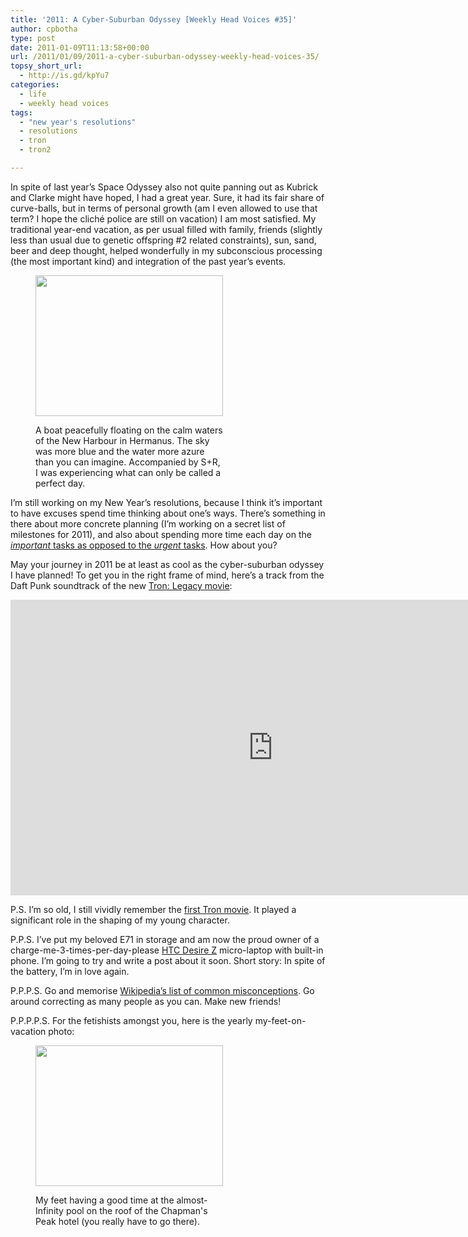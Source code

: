 ```yaml
---
title: '2011: A Cyber-Suburban Odyssey [Weekly Head Voices #35]'
author: cpbotha
type: post
date: 2011-01-09T11:13:58+00:00
url: /2011/01/09/2011-a-cyber-suburban-odyssey-weekly-head-voices-35/
topsy_short_url:
  - http://is.gd/kpYu7
categories:
  - life
  - weekly head voices
tags:
  - "new year's resolutions"
  - resolutions
  - tron
  - tron2

---
```

In spite of last year&#8217;s Space Odyssey also not quite panning out as Kubrick and Clarke might have hoped, I had a great year. Sure, it had its fair share of curve-balls, but in terms of personal growth (am I even allowed to use that term? I hope the cliché police are still on vacation) I am most satisfied. My traditional year-end vacation, as per usual filled with family, friends (slightly less than usual due to genetic offspring #2 related constraints), sun, sand, beer and deep thought, helped wonderfully in my subconscious processing (the most important kind) and integration of the past year&#8217;s events.<figure id="attachment_1159" aria-describedby="caption-attachment-1159" style="width: 300px" class="wp-caption aligncenter"><a href="http://cpbotha.net/wp-content/uploads/2011/01/hermanus_new_harbour.jpg" data-rel="lightbox-image-0" data-rl_title="" data-rl_caption="" title="">

<img data-attachment-id="1159" data-permalink="https://cpbotha.net/2011/01/09/2011-a-cyber-suburban-odyssey-weekly-head-voices-35/hermanus_new_harbour/" data-orig-file="https://cpbotha.net/wp-content/uploads/2011/01/hermanus_new_harbour.jpg" data-orig-size="1024,768" data-comments-opened="1" data-image-meta="{&quot;aperture&quot;:&quot;3.2&quot;,&quot;credit&quot;:&quot;&quot;,&quot;camera&quot;:&quot;E71&quot;,&quot;caption&quot;:&quot;&quot;,&quot;created_timestamp&quot;:&quot;1292678970&quot;,&quot;copyright&quot;:&quot;&quot;,&quot;focal_length&quot;:&quot;4.9&quot;,&quot;iso&quot;:&quot;0&quot;,&quot;shutter_speed&quot;:&quot;0&quot;,&quot;title&quot;:&quot;&quot;}" data-image-title="hermanus_new_harbour" data-image-description="" data-medium-file="https://cpbotha.net/wp-content/uploads/2011/01/hermanus_new_harbour-300x225.jpg" data-large-file="https://cpbotha.net/wp-content/uploads/2011/01/hermanus_new_harbour.jpg" class="size-medium wp-image-1159" title="hermanus_new_harbour" src="http://cpbotha.net/wp-content/uploads/2011/01/hermanus_new_harbour-300x225.jpg" alt="" width="300" height="225" srcset="https://cpbotha.net/wp-content/uploads/2011/01/hermanus_new_harbour-300x225.jpg 300w, https://cpbotha.net/wp-content/uploads/2011/01/hermanus_new_harbour.jpg 1024w" sizes="(max-width: 300px) 85vw, 300px" /></a><figcaption id="caption-attachment-1159" class="wp-caption-text">A boat peacefully floating on the calm waters of the New Harbour in Hermanus. The sky was more blue and the water more azure than you can imagine. Accompanied by S+R, I was experiencing what can only be called a perfect day.</figcaption></figure> 

I&#8217;m still working on my New Year&#8217;s resolutions, because I think it&#8217;s important to have excuses spend time thinking about one&#8217;s ways. There&#8217;s something in there about more concrete planning (I&#8217;m working on a secret list of milestones for 2011), and also about spending more time each day on the [_important_ tasks as opposed to the _urgent_ tasks][1]. How about you?

May your journey in 2011 be at least as cool as the cyber-suburban odyssey I have planned! To get you in the right frame of mind, here&#8217;s a track from the Daft Punk soundtrack of the new [Tron: Legacy movie][2]:

<div class="jetpack-video-wrapper">
  <span class="embed-youtube" style="text-align:center; display: block;"><iframe class='youtube-player' type='text/html' width='840' height='473' src='https://www.youtube.com/embed/_6Afc2uzw4g?version=3&#038;rel=1&#038;fs=1&#038;autohide=2&#038;showsearch=0&#038;showinfo=1&#038;iv_load_policy=1&#038;wmode=transparent' allowfullscreen='true' style='border:0;'></iframe></span>
</div>

P.S. I&#8217;m so old, I still vividly remember the [first Tron movie][3]. It played a significant role in the shaping of my young character.

P.P.S. I&#8217;ve put my beloved E71 in storage and am now the proud owner of a charge-me-3-times-per-day-please [HTC Desire Z][4] micro-laptop with built-in phone. I&#8217;m going to try and write a post about it soon. Short story: In spite of the battery, I&#8217;m in love again.

P.P.P.S. Go and memorise [Wikipedia&#8217;s list of common misconceptions][5]. Go around correcting as many people as you can. Make new friends!

P.P.P.P.S. For the fetishists amongst you, here is the yearly my-feet-on-vacation photo:<figure id="attachment_1165" aria-describedby="caption-attachment-1165" style="width: 300px" class="wp-caption aligncenter"><a href="http://cpbotha.net/wp-content/uploads/2011/01/chapmans_peak_hotel.jpg" data-rel="lightbox-image-1" data-rl_title="" data-rl_caption="" title="">

<img data-attachment-id="1165" data-permalink="https://cpbotha.net/2011/01/09/2011-a-cyber-suburban-odyssey-weekly-head-voices-35/chapmans_peak_hotel/" data-orig-file="https://cpbotha.net/wp-content/uploads/2011/01/chapmans_peak_hotel.jpg" data-orig-size="1024,768" data-comments-opened="1" data-image-meta="{&quot;aperture&quot;:&quot;3.2&quot;,&quot;credit&quot;:&quot;&quot;,&quot;camera&quot;:&quot;E71&quot;,&quot;caption&quot;:&quot;&quot;,&quot;created_timestamp&quot;:&quot;1292345136&quot;,&quot;copyright&quot;:&quot;&quot;,&quot;focal_length&quot;:&quot;4.9&quot;,&quot;iso&quot;:&quot;0&quot;,&quot;shutter_speed&quot;:&quot;0&quot;,&quot;title&quot;:&quot;&quot;}" data-image-title="chapmans_peak_hotel" data-image-description="" data-medium-file="https://cpbotha.net/wp-content/uploads/2011/01/chapmans_peak_hotel-300x225.jpg" data-large-file="https://cpbotha.net/wp-content/uploads/2011/01/chapmans_peak_hotel.jpg" class="size-medium wp-image-1165" title="chapmans_peak_hotel" src="http://cpbotha.net/wp-content/uploads/2011/01/chapmans_peak_hotel-300x225.jpg" alt="" width="300" height="225" srcset="https://cpbotha.net/wp-content/uploads/2011/01/chapmans_peak_hotel-300x225.jpg 300w, https://cpbotha.net/wp-content/uploads/2011/01/chapmans_peak_hotel.jpg 1024w" sizes="(max-width: 300px) 85vw, 300px" /></a><figcaption id="caption-attachment-1165" class="wp-caption-text">My feet having a good time at the almost-Infinity pool on the roof of the Chapman's Peak hotel (you really have to go there).</figcaption></figure>

 [1]: http://www.pickthebrain.com/blog/important-vs-urgent-5-ways-to-focus-on-what-really-matters/ "important vs urgent"
 [2]: http://www.imdb.com/title/tt1104001/ "IMDB page for the Tron: Legacy movie"
 [3]: http://www.imdb.com/title/tt0084827/ "IMDB page of the first tron"
 [4]: http://www.htc.com/www/product/desirez/overview.html "HTC Desire Z product page"
 [5]: http://en.wikipedia.org/wiki/List_of_common_misconceptions "Wikipedia's list of common misconceptions"
